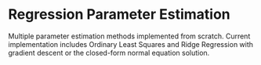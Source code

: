 # Regression Parameter Estimation

Multiple parameter estimation methods implemented from scratch. Current implementation includes Ordinary Least Squares and Ridge Regression with gradient descent or the closed-form normal equation solution. 
